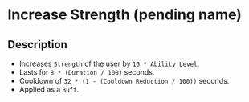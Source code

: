 # Increase Strength (pending name)

## Description

- Increases `Strength` of the user by `10 * Ability Level`.
- Lasts for `8 * (Duration / 100)` seconds.
- Cooldown of `32 * (1 - (Cooldown Reduction / 100))` seconds.
- Applied as a `Buff`.
